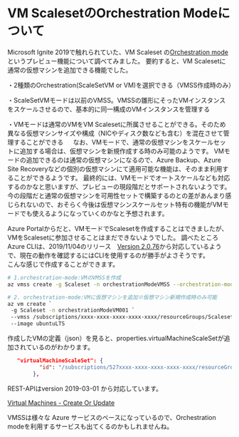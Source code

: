 # VM ScalesetのOrchestration Modeについて


Microsoft Ignite 2019で触れられていた、VM Scaleset の[Orchestration mode](https://docs.microsoft.com/en-us/azure/virtual-machine-scale-sets/orchestration-modes)というプレビュー機能について調べてみました。
要約すると、VM Scalesetに通常の仮想マシンを追加できる機能でした。

・2種類のOrchestration(ScaleSetVM or VM)を選択できる（VMSS作成時のみ）

・ScaleSetVMモードは以前のVMSS。VMSSの雛形にそったVMインスタンスをスケールさせるので、基本的に同一構成のVMインスタンスを管理する

・VMモードは通常のVMをVM Scalesetに所属させることができる。そのため異なる仮想マシンサイズや構成（NICやディスク数なども含む）を混在させて管理することができる
　
なお、VMモードで、通常の仮想マシンをスケールセットに追加する場合は、仮想マシンを新規作成する時のみ可能のようです。
VMモードの追加できるのは通常の仮想マシンになるので、Azure Backup、Azure Site Recoveryなどの個別の仮想マシンにて適用可能な機能は、そのまま利用することができるようです。
最終的には、VMモードでオートスケールなども対応するのかなと思いますが、プレビューの現段階だとサポートされないようです。今の段階だと通常の仮想マシンを可用性セットで構築するのとの差があんまり感じられないので、おそらく今後は仮想マシンスケールセット特有の機能がVMモードでも使えるようになっていくのかなと予想されます。

Azure Portalからだと、VMモードでScalesetを作成することはできましたが、VMをScalesetに参加させることはまだできないようでした。
調べたところAzure CLIは、2019/11/04のリリース　[Version 2.0.76](https://github.com/MicrosoftDocs/azure-docs-cli/blob/master/docs-ref-conceptual/release-notes-azure-cli.md#november-4-2019)から対応しているようで、現在の動作を確認するにはCLIを使用するのが勝手がよさそうです。<br>
こんな感じで作成することができます。


```sh
# 1.orchestration-mode:VMのVMSSを作成
az vmss create -g Scaleset -n orchestrationModeVMSS --orchestration-mode VM

# 2. orchestration-mode:VMに仮想マシンを追加※仮想マシン新規作成時のみ可能
az vm create `
 -g Scaleset -n orchestrationModeVM001 `
 --vmss /subscriptions/xxxx-xxxx-xxxx-xxxx-xxxx/resourceGroups/Scaleset/providers/Microsoft.Compute/virtualMachineScaleSets/ orchestrationModeVMSS `
 --image ubuntuLTS
```

作成したVMの定義（json）を見ると、properties.virtualMachineScaleSetが追加されているのがわかります。

```json
   "virtualMachineScaleSet": {
          "id": "/subscriptions/527xxxx-xxxx-xxxx-xxxx-xxxx/resourceGroups/Scaleset/providers/Microsoft.Compute/virtualMachineScaleSets/orchestrationModeVMSS"
        },
```

REST-APIはversion 2019-03-01 から対応しています。

[Virtual Machines - Create Or Update](https://docs.microsoft.com/ja-jp/rest/api/compute/virtualmachines/createorupdate#request-body)

VMSSは様々な Azure サービスのベースになっているので、Orchestration modeを利用するサービスも出てくるのかもしれませんね。
